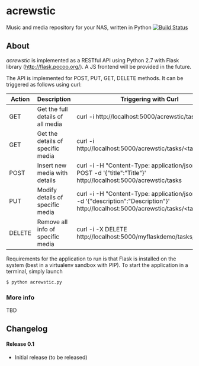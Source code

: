 # acrewstic
Music and media repository for your NAS, written in Python
[![Build Status](https://travis-ci.org/carlomorelli/acrewstic.svg?branch=master)](https://travis-ci.org/carlomorelli/acrewstic)

## About
_acrewstic_ is implemented as a RESTful API using Python 2.7 with Flask library (http://flask.pocoo.org/).
A JS frontend will be provided in the future.

The API is implemented for POST, PUT, GET, DELETE methods. It can be triggered as follows using curl:

Action | Description                       | Triggering with Curl
------ | --------------------------------- | ---------------------------------------------------------------------------------------------------------------------------------------
GET    | Get the full details of all media | curl -i http://localhost:5000/acrewstic/tasks
GET    | Get the details of specific media | curl -i http://localhost:5000/acrewstic/tasks/<task_nr>
POST   | Insert new media with details     | curl -i -H "Content-Type: application/json" -X POST -d '{"title":"Title"}' http://localhost:5000/acrewstic/tasks
PUT    | Modify details of specific media  | curl -i -H "Content-Type: application/json" -X PUT -d '{"description":"Description"}' http://localhost:5000/acrewstic/tasks/<task_nr>
DELETE | Remove all info of specific media | curl -i -X DELETE http://localhost:5000/myflaskdemo/tasks/<task_nr>


Requirements for the application to run is that Flask is installed on the system (best in a virtualenv sandbox with PIP).
To start the application in a terminal, simply launch

```bash
$ python acrewstic.py
```

### More info
TBD

## Changelog
#### Release 0.1
- Initial release (to be released)
